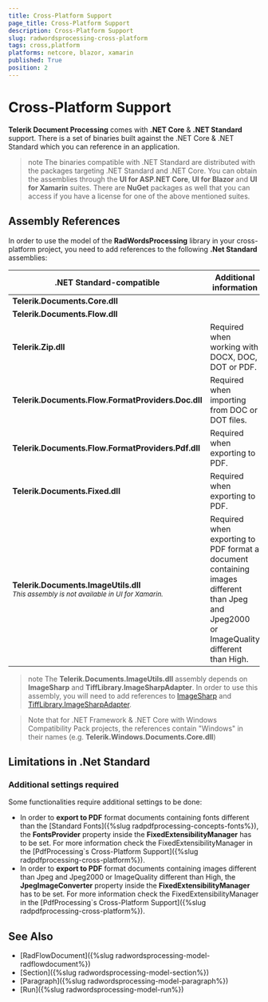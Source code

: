 ```yaml
---
title: Cross-Platform Support
page_title: Cross-Platform Support
description: Cross-Platform Support
slug: radwordsprocessing-cross-platform
tags: cross,platform
platforms: netcore, blazor, xamarin
published: True
position: 2
---
```


# Cross-Platform Support

**Telerik Document Processing** comes with **.NET Core** & **.NET Standard** support. There is a set of binaries built against the .NET Core & .NET Standard which you can reference in an application.

>note The binaries compatible with .NET Standard are distributed with the packages targeting .NET Standard and .NET Core. You can obtain the assemblies through the **UI for ASP.NET Core**, **UI for Blazor** and **UI for Xamarin** suites. There are **NuGet** packages as well that you can access if you have a license for one of the above mentioned suites.

## Assembly References

In order to use the model of the **RadWordsProcessing** library in your cross-platform project, you need to add references to the following **.Net Standard** assemblies:

<table>
<thead>
	<tr>
		<th>.NET Standard-compatible</th>
		<th>Additional information</th>
	</tr>
</thead>
<tbody>
	<tr>
		<td><b>Telerik.Documents.Core.dll</b></td>
		<td></td>
	</tr>
	<tr>
	    <td><b>Telerik.Documents.Flow.dll</b></td>
		<td></td>
	</tr>
	<tr>
		<td><b>Telerik.Zip.dll</b></td>
		<td>Required when working with DOCX, DOC, DOT or PDF.</td>
	</tr>
    <tr>
		<td><b>Telerik.Documents.Flow.FormatProviders.Doc.dll</b></td>
		<td>Required when importing from DOC or DOT files.</td>
	</tr>
	<tr>
	    <td><b>Telerik.Documents.Flow.FormatProviders.Pdf.dll</b></td>
		<td>Required when exporting to PDF.</td>
	</tr>
	<tr>
	    <td><b>Telerik.Documents.Fixed.dll</b></td>
		<td>Required when exporting to PDF.</td>
	</tr>
	<tr>
		<td>	
			<b>Telerik.Documents.ImageUtils.dll</b>
			<br><sub><i>This assembly is not available in UI for Xamarin.</i></sub>
		</td>
        <td>Required when exporting to PDF format a document containing images different than Jpeg and Jpeg2000 or ImageQuality different than High.</td>
	</tr>
</tbody>
</table>

>note The **Telerik.Documents.ImageUtils.dll** assembly depends on **ImageSharp** and **TiffLibrary.ImageSharpAdapter**. In order to use this assembly, you will need to add references to [ImageSharp](https://www.nuget.org/packages/SixLabors.ImageSharp/) and [TiffLibrary.ImageSharpAdapter](https://www.nuget.org/packages/TiffLibrary.ImageSharpAdapter/).

> Note that for .NET Framework & .NET Core with Windows Compatibility Pack projects, the references contain "Windows" in their names (e.g. **Telerik.Windows.Documents.Core.dll**)
 
## Limitations in .Net Standard

### Additional settings required

Some functionalities require additional settings to be done:
* In order to **export to PDF** format documents containing fonts different than the [Standard Fonts]({%slug radpdfprocessing-concepts-fonts%}), the **FontsProvider** property inside the **FixedExtensibilityManager** has to be set. For more information check the FixedExtensibilityManager in the [PdfProcessing`s Cross-Platform Support]({%slug radpdfprocessing-cross-platform%}).
* In order to **export to PDF** format documents containing images different than Jpeg and Jpeg2000 or ImageQuality different than High, the **JpegImageConverter** property inside the **FixedExtensibilityManager** has to be set. For more information check the FixedExtensibilityManager in the [PdfProcessing`s Cross-Platform Support]({%slug radpdfprocessing-cross-platform%}).

## See Also

 * [RadFlowDocument]({%slug radwordsprocessing-model-radflowdocument%})
 * [Section]({%slug radwordsprocessing-model-section%})
 * [Paragraph]({%slug radwordsprocessing-model-paragraph%})
 * [Run]({%slug radwordsprocessing-model-run%})

